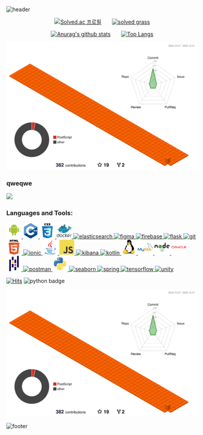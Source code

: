 ![header](https://capsule-render.vercel.app/api?type=waving&color=20:ffffff,100:0000ff&height=150&section=header&text=JunGyuRyu&fontSize=50&fontAlign=79&fontAlignY=30&animation=fadeIn&fontColor=d6ace6&desc=SeoulTech%20Computer%20Science%20and%20Engineering&descSize=20&rotate=0&descAlign=70&descAlignY=55)

<p align="center">
  <a href="https://solved.ac/fbwnsrb120/">
    <img src="http://mazassumnida.wtf/api/v2/generate_badge?boj=fbwnsrb120" alt="Solved.ac 프로필"/></a>&nbsp; &nbsp;
  &nbsp; &nbsp;<a href="https://solved.ac/fbwnsrb120/"><img src="http://mazandi.herokuapp.com/api?handle=fbwnsrb120&theme=dark" alt="solved grass"/></a>
</p>

<p align="center">
  <a href="https://github.com/JunGyuRyu">
    <img src="https://github-readme-stats.vercel.app/api?username=JunGyuRyu&theme=midnight-purple" alt="Anurag's github stats" height="170"/></a>&nbsp; &nbsp;
  &nbsp; &nbsp;<a href="https://github.com/JunGyuRyu/github-readme-stats"><img src="https://github-readme-stats.vercel.app/api/top-langs/?username=JunGyuRyu&hide=postscript&layout=compact&theme=midnight-purple" alt="Top Langs" height="170"/></a>
</p>

<!-- <img src="http://mazandi.herokuapp.com/api?handle={fbwnsrb120}&theme=warm"/> -->
<!-- [![Top Langs](https://github-readme-stats.vercel.app/api/top-langs/?username=JunGyuRyu&hide=postscript&layout=compact&theme=midnight-purple)](https://github.com/JunGyuRyu/github-readme-stats) -->
<!--  ~~ alt="Top Langs" height="170"/> -->
<!--  [![CodeForces Profile](https://cf.leed.at?id={your handle})](https://codeforces.com/profile/{your handle}) -->


![](./profile-3d-contrib/profile-green-animate.svg)

### qweqwe

![](./gitHub-profile-3d-contrib/profile-green-animate.svg)


<h3 align="left">Languages and Tools:</h3>
<p align="left"> <a href="https://developer.android.com" target="_blank" rel="noreferrer"> <img src="https://raw.githubusercontent.com/devicons/devicon/master/icons/android/android-original-wordmark.svg" alt="android" width="40" height="40"/> </a> <a href="https://www.w3schools.com/cpp/" target="_blank" rel="noreferrer"> <img src="https://raw.githubusercontent.com/devicons/devicon/master/icons/cplusplus/cplusplus-original.svg" alt="cplusplus" width="40" height="40"/> </a> <a href="https://www.w3schools.com/css/" target="_blank" rel="noreferrer"> <img src="https://raw.githubusercontent.com/devicons/devicon/master/icons/css3/css3-original-wordmark.svg" alt="css3" width="40" height="40"/> </a> <a href="https://www.docker.com/" target="_blank" rel="noreferrer"> <img src="https://raw.githubusercontent.com/devicons/devicon/master/icons/docker/docker-original-wordmark.svg" alt="docker" width="40" height="40"/> </a> <a href="https://www.elastic.co" target="_blank" rel="noreferrer"> <img src="https://www.vectorlogo.zone/logos/elastic/elastic-icon.svg" alt="elasticsearch" width="40" height="40"/> </a> <a href="https://www.figma.com/" target="_blank" rel="noreferrer"> <img src="https://www.vectorlogo.zone/logos/figma/figma-icon.svg" alt="figma" width="40" height="40"/> </a> <a href="https://firebase.google.com/" target="_blank" rel="noreferrer"> <img src="https://www.vectorlogo.zone/logos/firebase/firebase-icon.svg" alt="firebase" width="40" height="40"/> </a> <a href="https://flask.palletsprojects.com/" target="_blank" rel="noreferrer"> <img src="https://www.vectorlogo.zone/logos/pocoo_flask/pocoo_flask-icon.svg" alt="flask" width="40" height="40"/> </a> <a href="https://git-scm.com/" target="_blank" rel="noreferrer"> <img src="https://www.vectorlogo.zone/logos/git-scm/git-scm-icon.svg" alt="git" width="40" height="40"/> </a> <a href="https://www.w3.org/html/" target="_blank" rel="noreferrer"> <img src="https://raw.githubusercontent.com/devicons/devicon/master/icons/html5/html5-original-wordmark.svg" alt="html5" width="40" height="40"/> </a> <a href="https://ionicframework.com" target="_blank" rel="noreferrer"> <img src="https://upload.wikimedia.org/wikipedia/commons/d/d1/Ionic_Logo.svg" alt="ionic" width="40" height="40"/> </a> <a href="https://www.java.com" target="_blank" rel="noreferrer"> <img src="https://raw.githubusercontent.com/devicons/devicon/master/icons/java/java-original.svg" alt="java" width="40" height="40"/> </a> <a href="https://developer.mozilla.org/en-US/docs/Web/JavaScript" target="_blank" rel="noreferrer"> <img src="https://raw.githubusercontent.com/devicons/devicon/master/icons/javascript/javascript-original.svg" alt="javascript" width="40" height="40"/> </a> <a href="https://www.elastic.co/kibana" target="_blank" rel="noreferrer"> <img src="https://www.vectorlogo.zone/logos/elasticco_kibana/elasticco_kibana-icon.svg" alt="kibana" width="40" height="40"/> </a> <a href="https://kotlinlang.org" target="_blank" rel="noreferrer"> <img src="https://www.vectorlogo.zone/logos/kotlinlang/kotlinlang-icon.svg" alt="kotlin" width="40" height="40"/> </a> <a href="https://www.linux.org/" target="_blank" rel="noreferrer"> <img src="https://raw.githubusercontent.com/devicons/devicon/master/icons/linux/linux-original.svg" alt="linux" width="40" height="40"/> </a> <a href="https://www.mysql.com/" target="_blank" rel="noreferrer"> <img src="https://raw.githubusercontent.com/devicons/devicon/master/icons/mysql/mysql-original-wordmark.svg" alt="mysql" width="40" height="40"/> </a> <a href="https://nodejs.org" target="_blank" rel="noreferrer"> <img src="https://raw.githubusercontent.com/devicons/devicon/master/icons/nodejs/nodejs-original-wordmark.svg" alt="nodejs" width="40" height="40"/> </a> <a href="https://www.oracle.com/" target="_blank" rel="noreferrer"> <img src="https://raw.githubusercontent.com/devicons/devicon/master/icons/oracle/oracle-original.svg" alt="oracle" width="40" height="40"/> </a> <a href="https://pandas.pydata.org/" target="_blank" rel="noreferrer"> <img src="https://raw.githubusercontent.com/devicons/devicon/2ae2a900d2f041da66e950e4d48052658d850630/icons/pandas/pandas-original.svg" alt="pandas" width="40" height="40"/> </a> <a href="https://postman.com" target="_blank" rel="noreferrer"> <img src="https://www.vectorlogo.zone/logos/getpostman/getpostman-icon.svg" alt="postman" width="40" height="40"/> </a> <a href="https://www.python.org" target="_blank" rel="noreferrer"> <img src="https://raw.githubusercontent.com/devicons/devicon/master/icons/python/python-original.svg" alt="python" width="40" height="40"/> </a> <a href="https://seaborn.pydata.org/" target="_blank" rel="noreferrer"> <img src="https://seaborn.pydata.org/_images/logo-mark-lightbg.svg" alt="seaborn" width="40" height="40"/> </a> <a href="https://spring.io/" target="_blank" rel="noreferrer"> <img src="https://www.vectorlogo.zone/logos/springio/springio-icon.svg" alt="spring" width="40" height="40"/> </a> <a href="https://www.tensorflow.org" target="_blank" rel="noreferrer"> <img src="https://www.vectorlogo.zone/logos/tensorflow/tensorflow-icon.svg" alt="tensorflow" width="40" height="40"/> </a> <a href="https://unity.com/" target="_blank" rel="noreferrer"> <img src="https://www.vectorlogo.zone/logos/unity3d/unity3d-icon.svg" alt="unity" width="40" height="40"/> </a> </p>


[![Hits](https://hits.seeyoufarm.com/api/count/incr/badge.svg?url=https%3A%2F%2Fgithub.com%2FJunGyuRyu&count_bg=%2379C83D&title_bg=%23555555&icon=mediafire.svg&icon_color=%23FFCA00&title=hits&edge_flat=false)](https://hits.seeyoufarm.com) ![python badge](https://img.shields.io/badge/-PYTHON-%23F7DF1E?style=flat-square&logo=Python&logoColor=white&color=3776AB)

![](./profile-3d-contrib/profile-green-animate.svg)

![footer](https://capsule-render.vercel.app/api?section=footer&type=waving&color=20:ffffff,100:0000ff&height=150)

